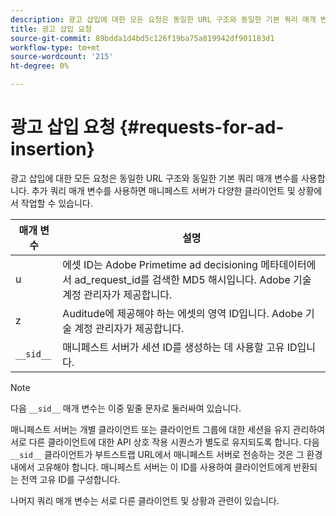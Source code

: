 ```yaml
---
description: 광고 삽입에 대한 모든 요청은 동일한 URL 구조와 동일한 기본 쿼리 매개 변수를 사용합니다. 추가 쿼리 매개 변수를 사용하면 매니페스트 서버가 다양한 클라이언트 및 상황에서 작업할 수 있습니다.
title: 광고 삽입 요청
source-git-commit: 89bdda1d4bd5c126f19ba75a819942df901183d1
workflow-type: tm+mt
source-wordcount: '215'
ht-degree: 0%

---
```



# 광고 삽입 요청 {#requests-for-ad-insertion}

광고 삽입에 대한 모든 요청은 동일한 URL 구조와 동일한 기본 쿼리 매개 변수를 사용합니다. 추가 쿼리 매개 변수를 사용하면 매니페스트 서버가 다양한 클라이언트 및 상황에서 작업할 수 있습니다.

| 매개 변수 | 설명 |
|--- |--- |
| u | 에셋 ID는 Adobe Primetime ad decisioning 메타데이터에서 ad_request_id를 검색한 MD5 해시입니다. Adobe 기술 계정 관리자가 제공합니다. |
| z | Auditude에 제공해야 하는 에셋의 영역 ID입니다. Adobe 기술 계정 관리자가 제공합니다. |
| `__sid__` | 매니페스트 서버가 세션 ID를 생성하는 데 사용할 고유 ID입니다. |

>[!NOTE]
>
>다음 `__sid__` 매개 변수는 이중 밑줄 문자로 둘러싸여 있습니다.

매니페스트 서버는 개별 클라이언트 또는 클라이언트 그룹에 대한 세션을 유지 관리하여 서로 다른 클라이언트에 대한 API 상호 작용 시퀀스가 별도로 유지되도록 합니다. 다음 `__sid__` 클라이언트가 부트스트랩 URL에서 매니페스트 서버로 전송하는 것은 그 환경 내에서 고유해야 합니다. 매니페스트 서버는 이 ID를 사용하여 클라이언트에게 반환되는 전역 고유 ID를 구성합니다.

나머지 쿼리 매개 변수는 서로 다른 클라이언트 및 상황과 관련이 있습니다.